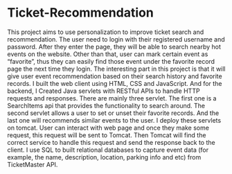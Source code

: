 # Ticket-Recommendation
This project aims to use personalization to improve ticket search and recommendation. The user need to login with their registered username and password. After they enter the page, they will be able to search nearby hot events on the website. Other than that, user can mark certain event as “favorite”, thus they can easily find those event under the favorite record page the next time they login. The interesting part in this project is that it will give user event recommendation based on their search history and favorite records.
I built the web client using HTML, CSS and JavaScript. And for the backend, I Created Java servlets with RESTful APIs to handle HTTP requests and responses. There are mainly three servlet. The first one is a SearchItems api that provides the functionality to search around. The second servlet allows a user to set or unset their favorite records. And the last one will recommends similar events to the user. I deploy these servlets on tomcat. User can interact with web page and once they make some request, this request will be sent to Tomcat. Then Tomcat will find the correct service to handle this request and send the response back to the client. I use SQL to built relational databases to capture event data (for example, the name, description, location, parking info and etc)  from TicketMaster API.
